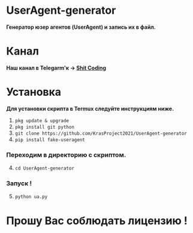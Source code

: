 <h1>UserAgent-generator</h1>
<b><strong>Генератор юзер агентов (UserAgent) и запись их в файл.</strong></b>

<h1>Канал</h1>
<b>Наш канал в Telegarm'к -> <a href="https://t.me/shit_coding">Shit Coding</a></b>

# Установка
__Для установки скрипта в Termux следуйте инструкциям ниже.__

1. ```pkg update & upgrade```
2. ```pkg install git python```
3. ```git clone https://github.com/KrasProject2021/UserAgent-generator```
3. ```pip install fake-useragent```

### Переходим в директорию с скриптом.

4. ```cd UserAgent-generator```

### Запуск !

5. ```python ua.py```

# Прошу Вас соблюдать лицензию !
